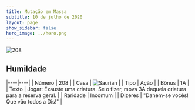 ```yaml
---
title: Mutação em Massa
subtitle: 10 de julho de 2020
layout: page
show_sidebar: false
hero_image: ../hero.png
---
```


![208](https://cdn.keyforgegame.com/media/card_front/pt/479_208_QQG7CHVFQMFW_pt.png)

## Humildade

|----|----|
| Número | 208 |
| Casa | ![Saurian](https://archonarcana.com/images/thumb/9/9e/Saurian_P.png/22px-Saurian_P.png "Sauro") |
| Tipo | Ação |
| Bônus | 1A |
| Texto | Jogar: Exauste uma criatura. Se o fizer,  mova 3A daquela criatura para a reserva geral. |
| Raridade | Incomum |
| Dizeres | "Danem-se vocês! Que vão todos a Dis!" |
